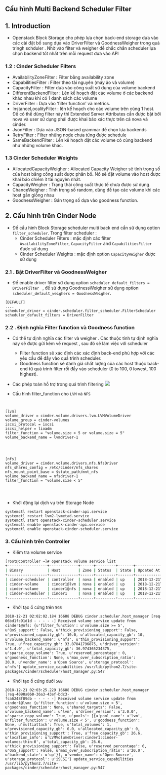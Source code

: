 

## Cấu hình Multi Backend Scheduler Filter


## 1. Introduction

- Openstack Block Storage cho phép lựa chọn back-end storage dựa vào các cài đặt bổ sung dựa vào DriverFilter và GoodnessWeigher trong quá tringh schduler . Nhờ vào filter và weigher để chắc chắn scheduler lựa chọn backend tốt nhất trên mỗi request đưa vào API


### 1.2 : Cinder Scheduler Filters
-   AvailabilityZoneFilter : Filter bằng availability zone
-   CapabilitiesFilter : Filter theo tài nguyên (máy ảo và volume)
-   CapacityFilter : Filter dựa vào công suất sử dụng của volume backend
-   DifferentBackendFilter : Lên kế hoạch đặt các volume ở các backend khác nhau khi có 1 danh sách các volume
-   DriverFilter : Dựa vào ‘filter function’ và metrics.
-   InstanceLocalityFilter : lên kế hoạch cho các volume trên cùng 1 host. Để có thể dùng filter này thì Extended Server Attributes cần được bật bởi nova và user sử dụng phải được khai báo xác thực trên cả nova và cinder.
-   JsonFilter : Dựa vào JSON-based grammar để chọn lựa backends
-   RetryFilter : Filter những node chưa từng được schedule
-   SameBackendFilter : Lên kế hoạch đặt các volume có cùng backend như những volume khác.

### 1.3 Cinder Scheduler Weights

-   AllocatedCapacityWeigher : Allocated Capacity Weigher sẽ tính trọng số của host bằng công suất được phân bổ. Nó sẽ đặt volume vào host được khai báo chiếm ít tài nguyên nhất.
-   CapacityWeigher : Trạng thái công suất thực tế chưa được sử dụng.
-   ChanceWeigher : Tính trọng số random, dùng để tạo các volume khi các host gần giống nhau
-   GoodnessWeigher : Gán trọng số dựa vào goodness function.


## 2. Cấu hình trên Cinder Node

- Để cấu hình Block Storage scheduler multi back end cần sử dụng option `filter_scheduler`. Trong filter scheduler  : 
	- Cinder Scheduler Filters : mặc định các filter `AvailabilityZoneFilter`, `CapacityFilter` and `CapabilitiesFilter` được sử dụng 
	- Cinder Scheduler Weights  : mặc định option `CapacityWeigher` được sử dụng 

### 2.1 . Bật DriverFilter  và GoodnessWeigher

- Để enable driver filter sử dụng option `scheduler_default_filters = DriverFilter ` , để sử dụng GoodnessWeigher sử dụng option `scheduler_default_weighers = GoodnessWeigher`.

```
[DEFAULT]
....
scheduler_driver = cinder.scheduler.filter_scheduler.FilterScheduler
scheduler_default_filters = DriverFilter

```


### 2.2 . Định nghĩa Filter function  và Goodness function

- Có thể tự định nghĩa các filter và weigher . Các thuộc tính tự định nghĩa này sẽ được gửi kèm về request , sau đó sẽ làm việc với scheduler
	- Filter function sẽ xác định các xác định  back-end phù hợp với các yêu cầu để đẩy vào quá trình scheduler.
	- Goodness function sẽ đánh giá chất lượng của các host thuộc back-end từ quá trình filter rồi đẩy vào scheduler  (0 to 100, 0 lowest, 100 highest).

- Các phép toán hỗ trợ trong quá trình filtering 
![](https://i.imgur.com/HoKGO4L.png)


- Cấu hình filter_function cho `LVM` 	và `NFS` 
```


[lvm]
volume_driver = cinder.volume.drivers.lvm.LVMVolumeDriver
volume_group = cinder-volumes
iscsi_protocol = iscsi
iscsi_helper = lioadm
filter_function = "volume.size > 5 or volume.size = 5"
volume_backend_name = lvmdriver-1




[nfs]
volume_driver = cinder.volume.drivers.nfs.NfsDriver
nfs_shares_config = /etc/cinder/nfs_shares
nfs_mount_point_base = $state_path/mnt_nfs
volume_backend_name = nfsdriver-1
filter_function = "volume.size < 5"




```

- Khởi động lại dịch vụ trên Storage Node
```
systemctl restart openstack-cinder-api.service 
systemctl restart lvm2-lvmetad.service
systemctl start openstack-cinder-scheduler.service
systemctl enable openstack-cinder-api.service 
systemctl enable openstack-cinder-scheduler.service
```


### 3. Cấu hình trên Controller

- Kiểm tra volume service
```bash
[root@controller ~]# openstack volume service list
+------------------+-------------+------+---------+-------+----------------------------+
| Binary           | Host        | Zone | Status  | State | Updated At                 |
+------------------+-------------+------+---------+-------+----------------------------+
| cinder-scheduler | controller  | nova | enabled | up    | 2018-12-21T07:04:31.000000 |
| cinder-volume    | cinder1@lvm | nova | enabled | up    | 2018-12-21T07:04:33.000000 |
| cinder-volume    | cinder1@nfs | nova | enabled | up    | 2018-12-21T07:04:35.000000 |
| cinder-scheduler | cinder1     | nova | enabled | up    | 2018-12-21T07:04:32.000000 |
+------------------+-------------+------+---------+-------+----------------------------+


```


- Khởi tạo ổ cứng trên `5GB`

```txt
2018-12-21 02:02:02.184 16688 DEBUG cinder.scheduler.host_manager [req-c02f5866-241a-47a6-823f-
06bd1fc91d1d - - - - -] Received volume service update from 
cinder1@nfs: {u'filter_function': u'volume.size >= 5', 
u'QoS_support': False, u'thick_provisioning_support': False, 
u'provisioned_capacity_gb': 10.0, u'allocated_capacity_gb': 10, 
u'volume_backend_name': u'nfs', u'thin_provisioning_support': 
True, u'free_capacity_gb': 33.87841796875, u'driver_version': 
u'1.4.0', u'total_capacity_gb': 36.974365234375, 
u'sparse_copy_volume': True, u'reserved_percentage': 0, 
u'goodness_function': None, u'max_over_subscription_ratio': 
20.0, u'vendor_name': u'Open Source', u'storage_protocol': 
u'nfs'} update_service_capabilities /usr/lib/python2.7/site-
packages/cinder/scheduler/host_manager.py:547

```

- Khởi tạo ổ cứng dưới `5GB`
```
2018-12-21 02:03:25.229 16688 DEBUG cinder.scheduler.host_manager [req-4090a060-36a3-43ef-bdc3-
fca6248f89db - - - - -] Received volume service update from 
cinder1@lvm: {u'filter_function': u'volume.size < 5', 
u'goodness_function': None, u'shared_targets': False, 
u'volume_backend_name': u'lvm', u'driver_version': u'3.0.0', 
u'sparse_copy_volume': True, u'pools': [{u'pool_name': u'lvm', 
u'filter_function': u'volume.size < 5', u'goodness_function': 
None, u'multiattach': True, u'total_volumes': 1, 
u'provisioned_capacity_gb': 0.0, u'allocated_capacity_gb': 0, 
u'thin_provisioning_support': True, u'free_capacity_gb': 26.6, 
u'location_info': u'LVMVolumeDriver:cinder1:cinder-
volumes:thin:0', u'total_capacity_gb': 26.6, 
u'thick_provisioning_support': False, u'reserved_percentage': 0, 
u'QoS_support': False, u'max_over_subscription_ratio': u'20.0', 
u'backend_state': u'up'}], u'vendor_name': u'Open Source', 
u'storage_protocol': u'iSCSI'} update_service_capabilities 
/usr/lib/python2.7/site-
packages/cinder/scheduler/host_manager.py:547

```
